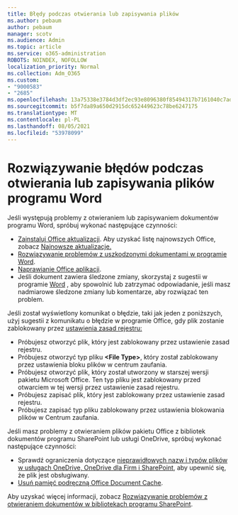 ```yaml
---
title: Błędy podczas otwierania lub zapisywania plików
ms.author: pebaum
author: pebaum
manager: scotv
ms.audience: Admin
ms.topic: article
ms.service: o365-administration
ROBOTS: NOINDEX, NOFOLLOW
localization_priority: Normal
ms.collection: Adm_O365
ms.custom:
- "9000583"
- "2685"
ms.openlocfilehash: 13a75338e3784d3df2ec93e8096380f85494317b7161040c7ad60ad830f9211d
ms.sourcegitcommit: b5f7da89a650d2915dc652449623c78be6247175
ms.translationtype: MT
ms.contentlocale: pl-PL
ms.lasthandoff: 08/05/2021
ms.locfileid: "53978099"
---
```

# <a name="resolve-errors-opening-or-saving-word-files"></a>Rozwiązywanie błędów podczas otwierania lub zapisywania plików programu Word

Jeśli występują problemy z otwieraniem lub zapisywaniem dokumentów programu Word, spróbuj wykonać następujące czynności:

- [Zainstaluj Office aktualizacji](https://support.office.com/article/2ab296f3-7f03-43a2-8e50-46de917611c5). Aby uzyskać listę najnowszych Office, zobacz [Najnowsze aktualizacje.](https://docs.microsoft.com/officeupdates/office-updates-msi)
- [Rozwiązywanie problemów z uszkodzonymi dokumentami w programie Word](https://docs.microsoft.com/office/troubleshoot/word/damaged-documents-in-word).
- [Naprawianie Office aplikacji](https://support.office.com/Article/Repair-an-Office-application-7821d4b6-7c1d-4205-aa0e-a6b40c5bb88b).
- Jeśli dokument zawiera śledzone zmiany, skorzystaj z sugestii w programie [Word](https://docs.microsoft.com/office/troubleshoot/word/word-stops-responding) , aby spowolnić lub zatrzymać odpowiadanie, jeśli masz nadmiarowe śledzone zmiany lub komentarze, aby rozwiązać ten problem.

Jeśli został wyświetlony komunikat o błędzie, taki jak jeden z poniższych, użyj sugestii z komunikatu o błędzie w programie Office, gdy plik zostanie zablokowany przez [ustawienia zasad rejestru:](https://docs.microsoft.com/office/troubleshoot/settings/file-blocked-in-office)

- Próbujesz otworzyć plik, który jest zablokowany przez ustawienie zasad rejestru.
- Próbujesz otworzyć typ pliku **\<File Type\>**, który został zablokowany przez ustawienia bloku plików w centrum zaufania.
- Próbujesz otworzyć plik, który został utworzony w starszej wersji pakietu Microsoft Office. Ten typ pliku jest zablokowany przed otwarciem w tej wersji przez ustawienie zasad rejestru.
- Próbujesz zapisać plik, który jest zablokowany przez ustawienie zasad rejestru.
- Próbujesz zapisać typ pliku zablokowany przez ustawienia blokowania plików w Centrum zaufania.

Jeśli masz problemy z otwieraniem plików pakietu Office z bibliotek dokumentów programu SharePoint lub usługi OneDrive, spróbuj wykonać następujące czynności:

- Sprawdź ograniczenia dotyczące [nieprawidłowych nazw i typów plików w usługach OneDrive, OneDrive dla Firm i SharePoint](https://support.office.com/article/64883a5d-228e-48f5-b3d2-eb39e07630fa), aby upewnić się, że plik jest obsługiwany. 
- [Usuń pamięć podręczną Office Document Cache](https://support.office.com/article/b1d3765e-d71b-4bb8-99ca-acd22c42995d
). 

Aby uzyskać więcej informacji, zobacz [Rozwiązywanie problemów z otwieraniem dokumentów w bibliotekach programu SharePoint](https://support.office.com/article/31329fa1-4ad0-47fc-95d8-bb0c5b12a536).